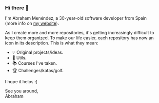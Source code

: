 ### Hi there 👋

I'm Abraham Menéndez, a 30-year-old software developer from Spain (more info on [my website](https://abrahammenendez.com/)).

As I create more and more repositories, it's getting increasingly difficult to keep them organized. To make our life easier, each repository has now an icon in its description. This is what they mean:
- 💡 Original projects/ideas.
- 🌱 Utils.
- 📚 Courses I've taken.
- 🏆 Challenges/katas/golf.

I hope it helps :)

See you around,\
Abraham


